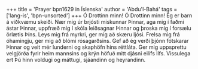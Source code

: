 +++
title = 'Prayer bpn1629 in Íslenska'
author = 'Abdu'l-Bahá'
tags = ['lang-is', 'bpn-unsorted']
+++
Ó Drottinn minn! Ó Drottinn minn! Ég er barn á viðkvæmu skeiði. Nær mig úr brjósti mis­kunnar Þinnar, aga mig í faðmi ástar Þinnar, uppfræð mig í skóla leiðsagnar Þinnar og þroska mig í forsælu örlætis Þíns. Leys mig frá myrkri, ger mig að skæru ljósi. Frelsa mig frá óhamingju, ger mig að blómi rósagarðsins. Gef að ég verði þjónn fótskarar Þinnar og veit mér lunderni og skaphöfn hins réttláta. Ger mig uppsprettu velgjörða fyrir heim mannsins og krýn höfuð mitt djásni eilífs lífs. Vissulega ert Þú hinn voldugi og máttugi, sjá­andinn og heyrandinn.
